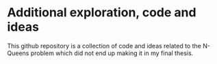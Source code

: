 # Additional exploration, code and ideas

This github repository is a collection of code and ideas related to the N-Queens problem which did not end up 
making it in my final thesis.

